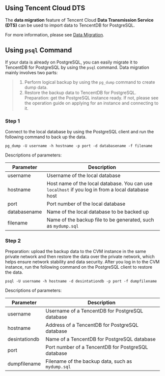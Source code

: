 ## Using Tencent Cloud DTS
The **data migration** feature of Tencent Cloud **Data Transmission Service (DTS)** can be used to import data to TencentDB for PostgreSQL.

For more information, please see [Data Migration](https://cloud.tencent.com/document/product/571/16309).
 
## Using `psql` Command
If your data is already on PostgreSQL, you can easily migrate it to TencentDB for PostgreSQL by using the `psql` command.
Data migration mainly involves two parts:
>1. Perform logical backup by using the `pg_dump` command to create dump data.
>2. Restore the backup data to TencentDB for PostgreSQL.
Preparation: get the PostgreSQL instance ready. If not, please see the operation guide on applying for an instance and connecting to it.

### Step 1
Connect to the local database by using the PostgreSQL client and run the following command to back up the data.

```
pg_dump -U username -h hostname -p port -d databasename -f filename
```

Descriptions of parameters:


| Parameter | Description | 
|---------|---------|
| username | Username of the local database |
| hostname | Host name of the local database. You can use `localhost` if you log in from a local database host | 
| port | Port number of the local database | 
| databasename | Name of the local database to be backed up | 
| filename | Name of the backup file to be generated, such as `mydump.sql` | 


### Step 2
Preparation: upload the backup data to the CVM instance in the same private network and then restore the data over the private network, which helps ensure network stability and data security.
After you log in to the CVM instance, run the following command on the PostgreSQL client to restore the data.

```
psql -U username -h hostname -d desintationdb -p port -f dumpfilename
```
Descriptions of parameters:

| Parameter | Description  | 
|---------|---------|
| username | Username of a TencentDB for PostgreSQL database |
| hostname | Address of a TencentDB for PostgreSQL database | 
| desintationdb | Name of a TencentDB for PostgreSQL database | 
| port | Port number of a TencentDB for PostgreSQL database | 
| dumpfilename | Filename of the backup data, such as `mydump.sql` | 

